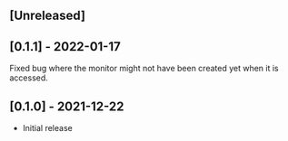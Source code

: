 ## [Unreleased]

## [0.1.1] - 2022-01-17

Fixed bug where the monitor might not have been created yet when it is accessed.

## [0.1.0] - 2021-12-22

- Initial release
